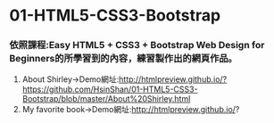 # 01-HTML5-CSS3-Bootstrap
### 依照課程:Easy HTML5 + CSS3 + Bootstrap Web Design for Beginners的所學習到的內容，練習製作出的網頁作品。
1. About Shirley→Demo網址:http://htmlpreview.github.io/?https://github.com/HsinShan/01-HTML5-CSS3-Bootstrap/blob/master/About%20Shirley.html
2. My favorite book→Demo網址:http://htmlpreview.github.io/?
